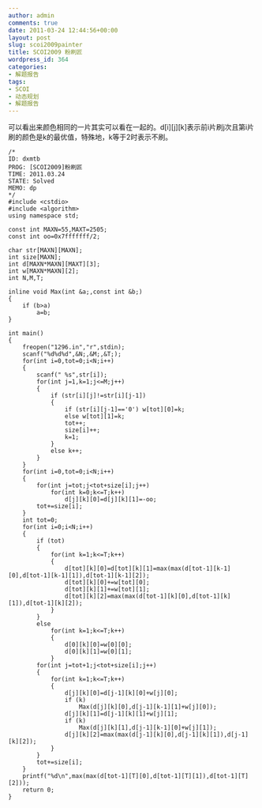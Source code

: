 ```yaml
---
author: admin
comments: true
date: 2011-03-24 12:44:56+00:00
layout: post
slug: scoi2009painter
title: SCOI2009 粉刷匠
wordpress_id: 364
categories:
- 解题报告
tags:
- SCOI
- 动态规划
- 解题报告
---
```


可以看出来颜色相同的一片其实可以看在一起的。d[i][j][k]表示前i片刷j次且第i片刷的颜色是k的最优值，特殊地，k等于2时表示不刷。

    
    
    /*
    ID: dxmtb
    PROG: [SCOI2009]粉刷匠 
    TIME: 2011.03.24
    STATE: Solved
    MEMO: dp
    */
    #include <cstdio>
    #include <algorithm>
    using namespace std;
    
    const int MAXN=55,MAXT=2505;
    const int oo=0x7fffffff/2;
    
    char str[MAXN][MAXN];
    int size[MAXN];
    int d[MAXN*MAXN][MAXT][3];
    int w[MAXN*MAXN][2];
    int N,M,T;
    
    inline void Max(int &a;,const int &b;)
    {
    	if (b>a)
    		a=b;
    }
    
    int main()
    {
    	freopen("1296.in","r",stdin);
    	scanf("%d%d%d",&N;,&M;,&T;);
    	for(int i=0,tot=0;i<N;i++)
    	{
    		scanf(" %s",str[i]);
    		for(int j=1,k=1;j<=M;j++)
    		{
    			if (str[i][j]!=str[i][j-1])
    			{
    				if (str[i][j-1]=='0') w[tot][0]=k;
    				else w[tot][1]=k;
    				tot++;
    				size[i]++;
    				k=1;
    			}
    			else k++;
    		}
    	}
    	for(int i=0,tot=0;i<N;i++)
    	{
    		for(int j=tot;j<tot+size[i];j++)
    			for(int k=0;k<=T;k++)
    				d[j][k][0]=d[j][k][1]=-oo;
    		tot+=size[i];
    	}
    	int tot=0;
    	for(int i=0;i<N;i++)
    	{
    		if (tot)
    		{
    			for(int k=1;k<=T;k++)
    			{
    				d[tot][k][0]=d[tot][k][1]=max(max(d[tot-1][k-1][0],d[tot-1][k-1][1]),d[tot-1][k-1][2]);
    				d[tot][k][0]+=w[tot][0];
    				d[tot][k][1]+=w[tot][1];
    				d[tot][k][2]=max(max(d[tot-1][k][0],d[tot-1][k][1]),d[tot-1][k][2]);
    			}
    		}
    		else 
    			for(int k=1;k<=T;k++)
    			{
    				d[0][k][0]=w[0][0];
    				d[0][k][1]=w[0][1];
    			}
    		for(int j=tot+1;j<tot+size[i];j++)
    		{
    			for(int k=1;k<=T;k++)
    			{
    				d[j][k][0]=d[j-1][k][0]+w[j][0];
    				if (k)
    					Max(d[j][k][0],d[j-1][k-1][1]+w[j][0]);
    				d[j][k][1]=d[j-1][k][1]+w[j][1];
    				if (k)
    					Max(d[j][k][1],d[j-1][k-1][0]+w[j][1]);
    				d[j][k][2]=max(max(d[j-1][k][0],d[j-1][k][1]),d[j-1][k][2]);
    			}
    		}
    		tot+=size[i];
    	}
    	printf("%d\n",max(max(d[tot-1][T][0],d[tot-1][T][1]),d[tot-1][T][2]));
    	return 0;
    }
    
